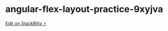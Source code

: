 # angular-flex-layout-practice-9xyjva

[Edit on StackBlitz ⚡️](https://stackblitz.com/edit/angular-flex-layout-practice-9xyjva)